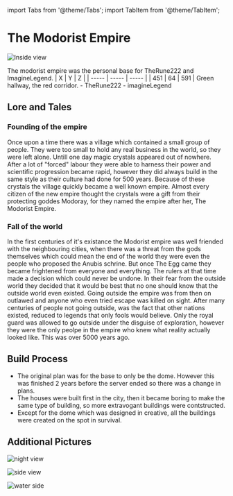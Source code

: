 import Tabs from '@theme/Tabs';
import TabItem from '@theme/TabItem';

# The Modorist Empire

![Inside view](/img/season1/bases/the_modorist_empire/inside_view.png)

<Tabs>
  <TabItem value="about" label="Description">
    The modorist empire was the personal base for TheRune222 and ImagineLegend.
  </TabItem>
  <TabItem value="coords" label="Coords" default>
    | X     | Y     | Z     | 
    | ----- | ----- | ----- |
    | 451   | 64    | 591   |
  </TabItem>
  <TabItem value="ncooords" label="Nether Directions">
    Green hallway, the red corridor.
  </TabItem>
  <TabItem value="builders" label="Builders">
    - TheRune222
    - imagineLegend    
  </TabItem>
</Tabs>

## Lore and Tales

### Founding of the empire

Once upon a time there was a village which contained a small group of people. They were too small to hold any real business in the world, so they were left alone. Untill one day magic crystals appeared out of nowhere. After a lot of "forced" labour they were able to harness their power and scientific progression became rapid, however they did always build in the same style as their culture had done for 500 years. Because of these crystals the village quickly became a well known empire. Almost every citizen of the new empire thought the crystals were a gift from their protecting goddes Modoray, for they named the empire after her, The Modorist Empire. 

### Fall of the world

In the first centuries of it's existance the Modorist empire was well friended with the neighbouring cities, when there was a threat from the gods themselves which could mean the end of the world they were even the people who proposed the Anubis schrine. But once The Egg came they became frightened from everyone and everything. The rulers at that time made a decision which could never be undone. In their fear from the outside world they decided that it would be best that no one should know that the outside world even existed. Going outside the empire was from then on outlawed and anyone who even tried escape was killed on sight. After many centuries of people not going outside, was the fact that other nations existed, reduced to legends that only fools would believe. Only the royal guard was allowed to go outside under the disguise of exploration, however they were the only peolpe in the empire who knew what reality actually looked like. This was over 5000 years ago. 
  

## Build Process
- The original plan was for the base to only be the dome. However this was finished 2 years before the server ended so there was a change in plans. 
- The houses were built first in the city, then it became boring to make the same type of building, so more extravogant buildings were contstructed.
- Except for the dome which was designed in creative, all the buildings were created on the spot in survival. 


## Additional Pictures

![night view](/img/season1/bases/the_modorist_empire/2024-07-03_00.17.53.png)

![side view](/img/season1/bases/the_modorist_empire/2024-07-03_00.19.50.png)

![water side](/img/season1/bases/the_modorist_empire/2024-07-03_00.20.23.png)
